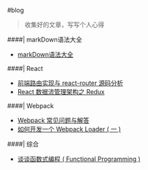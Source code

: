#blog
>收集好的文章，写写个人心得

####| markDown语法大全
* [markDown语法大全](https://github.com/bailicangdu/react-blog/issues/1)

####| React

* [前端路由实现与 react-router 源码分析](https://github.com/bailicangdu/react-blog/issues/1)
* [React 数据流管理架构之 Redux](https://github.com/joeyguo/blog/issues/3)

####| Webpack
* [Webpack 常见问题与解答](https://github.com/joeyguo/blog/issues/7)
* [如何开发一个 Webpack Loader ( 一 )](https://github.com/joeyguo/blog/issues/4)

####| 综合
* [谈谈函数式编程 ( Functional Programming ) ](https://github.com/joeyguo/blog/issues/10)
